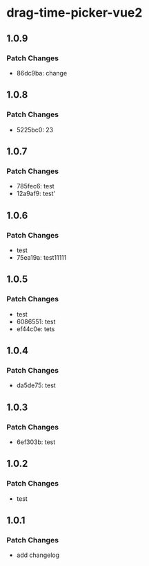 # drag-time-picker-vue2

## 1.0.9

### Patch Changes

- 86dc9ba: change

## 1.0.8

### Patch Changes

- 5225bc0: 23

## 1.0.7

### Patch Changes

- 785fec6: test
- 12a9af9: test'

## 1.0.6

### Patch Changes

- test
- 75ea19a: test11111

## 1.0.5

### Patch Changes

- test
- 6086551: test
- ef44c0e: tets

## 1.0.4

### Patch Changes

- da5de75: test

## 1.0.3

### Patch Changes

- 6ef303b: test

## 1.0.2

### Patch Changes

- test

## 1.0.1

### Patch Changes

- add changelog
